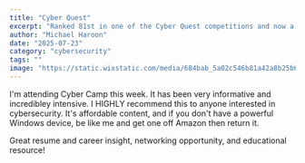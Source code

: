 ```yaml
---
title: "Cyber Quest"
excerpt: "Ranked 81st in one of the Cyber Quest competitions and now a member of USCC!"
author: "Michael Haroon"
date: "2025-07-23"
category: "cybersecurity"
tags: ""
image: "https://static.wixstatic.com/media/684bab_5a02c546b81a42a8b25b642a13b18447~mv2.png/v1/fill/w_382,h_128,al_c,q_85,usm_0.66_1.00_0.01,enc_avif,quality_auto/684bab_5a02c546b81a42a8b25b642a13b18447~mv2.png"
---
```


I'm attending Cyber Camp this week. It has been very informative and incredibley intensive. I HIGHLY recommend this to anyone interested in cybersecurity. It's affordable content, and if you don't have a powerful Windows device, be like me and get one off Amazon then return it.

Great resume and career insight, networking opportunity, and educational resource!